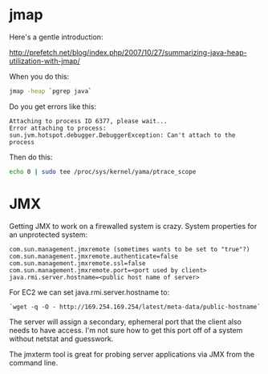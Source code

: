 jmap
====

Here's a gentle introduction:

http://prefetch.net/blog/index.php/2007/10/27/summarizing-java-heap-utilization-with-jmap/

When you do this:

```bash
jmap -heap `pgrep java`
```

Do you get errors like this:

```
Attaching to process ID 6377, please wait...
Error attaching to process: sun.jvm.hotspot.debugger.DebuggerException: Can't attach to the process
```

Then do this:

```bash
echo 0 | sudo tee /proc/sys/kernel/yama/ptrace_scope
```

JMX
====

Getting JMX to work on a firewalled system is crazy. System properties for an unprotected system:

    com.sun.management.jmxremote (sometimes wants to be set to "true"?)
    com.sun.management.jmxremote.authenticate=false
    com.sun.management.jmxremote.ssl=false
    com.sun.management.jmxremote.port=<port used by client>
    java.rmi.server.hostname=<public host name of server>

For EC2 we can set java.rmi.server.hostname to:

    `wget -q -O - http://169.254.169.254/latest/meta-data/public-hostname`

The server will assign a secondary, ephemeral port that the client also needs to have access. I'm not sure how to get this port off of a system without netstat and guesswork.

The jmxterm tool is great for probing server applications via JMX from the command line.

